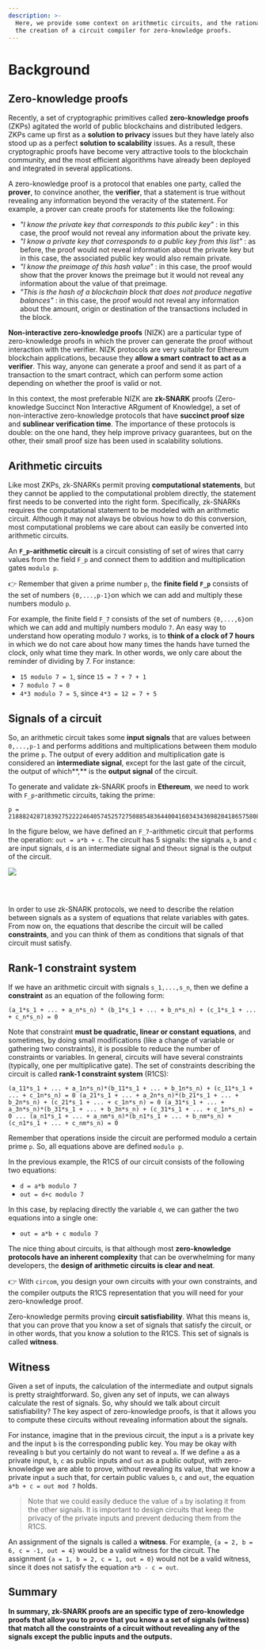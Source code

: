 ```yaml
---
description: >-
  Here, we provide some context on arithmetic circuits, and the rationale for
  the creation of a circuit compiler for zero-knowledge proofs.
---
```


# Background

## Zero-knowledge proofs <a id="zero-knowledge-proofs"></a>

Recently, a set of cryptographic primitives called **zero-knowledge proofs** \(ZKPs\) agitated the world of public blockchains and distributed ledgers. ZKPs came up first as a **solution to privacy** issues but they have lately also stood up as a perfect **solution to scalability** issues. As a result, these cryptographic proofs have become very attractive tools to the blockchain community, and the most efficient algorithms have already been deployed and integrated in several applications.

A zero-knowledge proof is a protocol that enables one party, called the **prover**, to convince another, the **verifier**, that a statement is true without revealing any information beyond the veracity of the statement. For example, a prover can create proofs for statements like the following:

* _"I know the private key that corresponds to this public key"_ : in this case, the proof would not reveal any information about the private key.
* _"I know a private key that corresponds to a public key from this list"_ : as before, the proof would not reveal information about the private key but in this case, the associated public key would also remain private.
* _"I know the preimage of this hash value"_ : in this case, the proof would show that the prover knows the preimage but it would not reveal any information about the value of that preimage.
* _"This is the hash of a blockchain block that does not produce negative balances"_ : in this case, the proof would not reveal any information about the amount, origin or destination of the transactions included in the block.

**Non-interactive zero-knowledge proofs** \(NIZK\) are a particular type of zero-knowledge proofs in which the prover can generate the proof without interaction with the verifier. NIZK protocols are very suitable for Ethereum blockchain applications, because they **allow a smart contract to act as a verifier**. This way, anyone can generate a proof and send it as part of a transaction to the smart contract, which can perform some action depending on whether the proof is valid or not.

In this context, the most preferable NIZK are **zk-SNARK** proofs \(Zero-knowledge Succinct Non Interactive ARgument of Knowledge\), a set of non-interactive zero-knowledge protocols that have **succinct proof size** and **sublinear verification time**. The importance of these protocols is double: on the one hand, they help improve privacy guarantees, but on the other, their small proof size has been used in scalability solutions.

## Arithmetic circuits <a id="arithmetic-circuits"></a>

Like most ZKPs, zk-SNARKs permit proving **computational statements**, but they cannot be applied to the computational problem directly, the statement first needs to be converted into the right form. Specifically, zk-SNARKs requires the computational statement to be modeled with an arithmetic circuit. Although it may not always be obvious how to do this conversion, most computational problems we care about can easily be converted into arithmetic circuits.

An **`F_p`-arithmetic circuit** is a circuit consisting of set of wires that carry values from the field `F_p` and connect them to addition and multiplication gates `modulo p`.

👉 Remember that given a prime number `p`, the **finite field** **`F_p`** consists of the set of numbers `{0,...,p-1}`on which we can add and multiply these numbers modulo `p`.

For example, the finite field `F_7` consists of the set of numbers `{0,...,6}`on which we can add and multiply numbers modulo `7`. An easy way to understand how operating modulo `7` works, is to **think of a clock of 7 hours** in which we do not care about how many times the hands have turned the clock, only what time they mark. In other words, we only care about the reminder of dividing by 7. For instance:

* `15 modulo 7 = 1`, since `15 = 7 + 7 + 1`
* `7 modulo 7 = 0`
* `4*3 modulo 7 = 5`, since `4*3 = 12 = 7 + 5`

## Signals of a circuit <a id="signals-of-a-circuit"></a>

So, an arithmetic circuit takes some **input signals** that are values between `0,...,p-1` and performs additions and multiplications between them modulo the prime `p`. The output of every addition and multiplication gate is considered an **intermediate signal**, except for the last gate of the circuit, the output of which**,** is the **output signal** of the circuit.

To generate and validate zk-SNARK proofs in **Ethereum**, we need to work with `F_p`-arithmetic circuits, taking the prime:

```text
p = 21888242871839275222246405745257275088548364400416034343698204186575808495617
```

In the figure below, we have defined an `F_7`-arithmetic circuit that performs the operation: `out = a*b + c`. The circuit has 5 signals: the signals `a`, `b` and `c` are input signals, `d` is an intermediate signal and the`out` signal is the output of the circuit.

![](https://gblobscdn.gitbook.com/assets%2F-MDt-cjMfCLyy351MraT%2F-MHR5icu-Jxuas-UC7DY%2F-MHR60RuAQK6qNzhOPgE%2Foutput.jpg?alt=media&token=39d3d332-cac5-4546-ab43-9f489241ae50)

### ​ <a id="undefined"></a>

In order to use zk-SNARK protocols, we need to describe the relation between signals as a system of equations that relate variables with gates. From now on, the equations that describe the circuit will be called **constraints**, and you can think of them as conditions that signals of that circuit must satisfy.

## Rank-1 constraint system <a id="rank-1-constraint-system"></a>

If we have an arithmetic circuit with signals `s_1,...,s_n`, then we define a **constraint** as an equation of the following form:

`(a_1*s_1 + ... + a_n*s_n) * (b_1*s_1 + ... + b_n*s_n) + (c_1*s_1 + ... + c_n*s_n) = 0`

Note that constraint **must be quadratic, linear or constant equations**, and sometimes, by doing small modifications \(like a change of variable or gathering two constraints\), it is possible to reduce the number of constraints or variables. In general, circuits will have several constraints \(typically, one per multiplicative gate\). The set of constraints describing the circuit is called **rank-1 constraint system** \(R1CS\):

`(a_11*s_1 + ... + a_1n*s_n)*(b_11*s_1 + ... + b_1n*s_n) + (c_11*s_1 + ... + c_1n*s_n) = 0 (a_21*s_1 + ... + a_2n*s_n)*(b_21*s_1 + ... + b_2n*s_n) + (c_21*s_1 + ... + c_1n*s_n) = 0 (a_31*s_1 + ... + a_3n*s_n)*(b_31*s_1 + ... + b_3n*s_n) + (c_31*s_1 + ... + c_1n*s_n) = 0 ... (a_n1*s_1 + ... + a_nm*s_n)*(b_n1*s_1 + ... + b_nm*s_n) + (c_n1*s_1 + ... + c_nm*s_n) = 0`

Remember that operations inside the circuit are performed modulo a certain prime `p`. So, all equations above are defined `modulo p`.

In the previous example, the R1CS of our circuit consists of the following two equations:

* `d = a*b modulo 7`
* `out = d+c modulo 7`

In this case, by replacing directly the variable `d`, we can gather the two equations into a single one:

* `out = a*b + c modulo 7`

The nice thing about circuits, is that although most **zero-knowledge protocols have an inherent complexity** that can be overwhelming for many developers, the **design of arithmetic circuits is clear and neat**.

👉 With `circom`, you design your own circuits with your own constraints, and the compiler outputs the R1CS representation that you will need for your zero-knowledge proof.

Zero-knowledge permits proving **circuit satisfiability**. What this means is, that you can prove that you know a set of signals that satisfy the circuit, or in other words, that you know a solution to the R1CS. This set of signals is called **witness**.

## Witness <a id="witness"></a>

Given a set of inputs, the calculation of the intermediate and output signals is pretty straightforward. So, given any set of inputs, we can always calculate the rest of signals. So, why should we talk about circuit satisfiability? The key aspect of zero-knowledge proofs, is that it allows you to compute these circuits without revealing information about the signals.

For instance, imagine that in the previous circuit, the input `a` is a private key and the input `b` is the corresponding public key. You may be okay with revealing `b` but you certainly do not want to reveal `a`. If we define `a` as a private input, `b`, `c` as public inputs and `out` as a public output, with zero-knowledge we are able to prove, without revealing its value, that we know a private input `a` such that, for certain public values `b`, `c` and `out`, the equation `a*b + c = out mod 7` holds.

> Note that we could easily deduce the value of `a` by isolating it from the other signals. It is important to design circuits that keep the privacy of the private inputs and prevent deducing them from the R1CS.

An assignment of the signals is called a **witness**. For example, `{a = 2, b = 6, c = -1, out = 4}` would be a valid witness for the circuit. The assignment `{a = 1, b = 2, c = 1, out = 0}` would not be a valid witness, since it does not satisfy the equation `a*b - c = out`.

## Summary <a id="summary"></a>

​**In summary, zk-SNARK proofs are an specific type of zero-knowledge proofs that allow you to prove that you know a a set of signals \(witness\) that match all the constraints of a circuit without revealing any of the signals except the public inputs and the outputs.**

